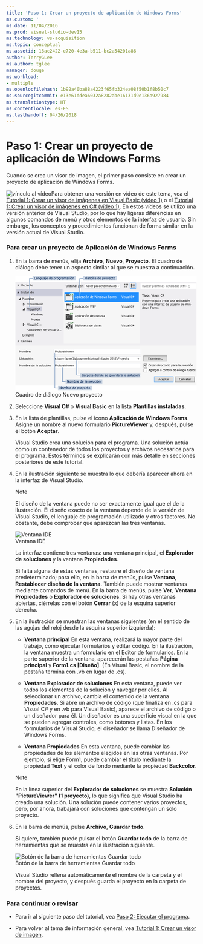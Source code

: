```yaml
---
title: 'Paso 1: Crear un proyecto de aplicación de Windows Forms'
ms.custom: ''
ms.date: 11/04/2016
ms.prod: visual-studio-dev15
ms.technology: vs-acquisition
ms.topic: conceptual
ms.assetid: 16ac2422-e720-4e3a-b511-bc2a54201a86
author: TerryGLee
ms.author: tglee
manager: douge
ms.workload:
- multiple
ms.openlocfilehash: 1b92a40ba88a4223f65fb324ea08f50b1f8b50c7
ms.sourcegitcommit: e13e61ddea6032a8282abe16131d9e136a927984
ms.translationtype: HT
ms.contentlocale: es-ES
ms.lasthandoff: 04/26/2018
---
```

# <a name="step-1-create-a-windows-forms-application-project"></a>Paso 1: Crear un proyecto de aplicación de Windows Forms
Cuando se crea un visor de imagen, el primer paso consiste en crear un proyecto de aplicación de Windows Forms.  

 ![vínculo al vídeo](../data-tools/media/playvideo.gif "PlayVideo")Para obtener una versión en vídeo de este tema, vea el [Tutorial 1: Crear un visor de imágenes en Visual Basic (vídeo 1)](http://go.microsoft.com/fwlink/?LinkId=205209) o el [Tutorial 1: Crear un visor de imágenes en C# (vídeo 1)](http://go.microsoft.com/fwlink/?LinkId=205199). En estos vídeos se utilizó una versión anterior de Visual Studio, por lo que hay ligeras diferencias en algunos comandos de menú y otros elementos de la interfaz de usuario. Sin embargo, los conceptos y procedimientos funcionan de forma similar en la versión actual de Visual Studio.  

### <a name="to-create-a-windows-forms-application-project"></a>Para crear un proyecto de Aplicación de Windows Forms  

1.  En la barra de menús, elija **Archivo**, **Nuevo**, **Proyecto**. El cuadro de diálogo debe tener un aspecto similar al que se muestra a continuación.  

     ![Cuadro de diálogo Nuevo proyecto](../ide/media/newprojectdialogcallouts.png "NewProjectDialogCallouts")  
Cuadro de diálogo Nuevo proyecto  

2.  Seleccione **Visual C#** o **Visual Basic** en la lista **Plantillas instaladas**.  

3.  En la lista de plantillas, pulse el icono **Aplicación de Windows Forms**. Asigne un nombre al nuevo formulario **PictureViewer** y, después, pulse el botón **Aceptar**.  

     Visual Studio crea una solución para el programa. Una solución actúa como un contenedor de todos los proyectos y archivos necesarios para el programa. Estos términos se explicarán con más detalle en secciones posteriores de este tutorial.  

4.  En la ilustración siguiente se muestra lo que debería aparecer ahora en la interfaz de Visual Studio.  

    > [!NOTE]
    >  El diseño de la ventana puede no ser exactamente igual que el de la ilustración. El diseño exacto de la ventana depende de la versión de Visual Studio, el lenguaje de programación utilizado y otros factores. No obstante, debe comprobar que aparezcan las tres ventanas.  

     ![Ventana IDE](../ide/media/express_ideoverview_visio.png "Express_IDEOverview_Visio")  
Ventana IDE  

     La interfaz contiene tres ventanas: una ventana principal, el **Explorador de soluciones** y la ventana **Propiedades**.  

     Si falta alguna de estas ventanas, restaure el diseño de ventana predeterminado; para ello, en la barra de menús, pulse **Ventana**, **Restablecer diseño de la ventana**. También puede mostrar ventanas mediante comandos de menú. En la barra de menús, pulse **Ver**, **Ventana Propiedades** o **Explorador de soluciones**. Si hay otras ventanas abiertas, ciérrelas con el botón **Cerrar** (x) de la esquina superior derecha.  

5.  En la ilustración se muestran las ventanas siguientes (en el sentido de las agujas del reloj desde la esquina superior izquierda):  

    -   **Ventana principal** En esta ventana, realizará la mayor parte del trabajo, como ejecutar formularios y editar código. En la ilustración, la ventana muestra un formulario en el Editor de formularios. En la parte superior de la ventana, aparecerán las pestañas **Página principal** y **Form1.cs [Diseño]**. (En Visual Basic, el nombre de la pestaña termina con .vb en lugar de .cs).  

    -   **Ventana Explorador de soluciones** En esta ventana, puede ver todos los elementos de la solución y navegar por ellos. Al seleccionar un archivo, cambia el contenido de la ventana **Propiedades**. Si abre un archivo de código (que finaliza en .cs para Visual C# y en .vb para Visual Basic), aparece el archivo de código o un diseñador para él. Un diseñador es una superficie visual en la que se pueden agregar controles, como botones y listas. En los formularios de Visual Studio, el diseñador se llama Diseñador de Windows Forms.  

    -   **Ventana Propiedades** En esta ventana, puede cambiar las propiedades de los elementos elegidos en las otras ventanas. Por ejemplo, si elige Form1, puede cambiar el título mediante la propiedad **Text** y el color de fondo mediante la propiedad **Backcolor**.  

    > [!NOTE]
    >  En la línea superior del **Explorador de soluciones** se muestra **Solución "PictureViewer" (1 proyecto)**, lo que significa que Visual Studio ha creado una solución. Una solución puede contener varios proyectos, pero, por ahora, trabajará con soluciones que contengan un solo proyecto.  

6.  En la barra de menús, pulse **Archivo**, **Guardar todo**.  

     Si quiere, también puede pulsar el botón **Guardar todo** de la barra de herramientas que se muestra en la ilustración siguiente.  

     ![Botón de la barra de herramientas Guardar todo](../ide/media/express_iconsaveall.png "Express_IconSaveAll")  
Botón de la barra de herramientas Guardar todo  

     Visual Studio rellena automáticamente el nombre de la carpeta y el nombre del proyecto, y después guarda el proyecto en la carpeta de proyectos.  

### <a name="to-continue-or-review"></a>Para continuar o revisar  

-   Para ir al siguiente paso del tutorial, vea [Paso 2: Ejecutar el programa](../ide/step-2-run-your-program.md).  

-   Para volver al tema de información general, vea [Tutorial 1: Crear un visor de imagen](../ide/tutorial-1-create-a-picture-viewer.md).
